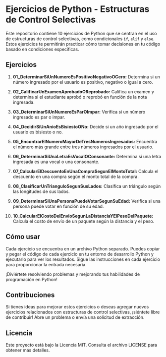 # Ejercicios de Python - Estructuras de Control Selectivas

Este repositorio contiene 10 ejercicios de Python que se centran en el uso de estructuras de control selectivas, como condicionales `if`, `elif` y `else`. Estos ejercicios te permitirán practicar cómo tomar decisiones en tu código basado en condiciones específicas.

## Ejercicios

1. **01_DeterminarSiUnNumeroEsPositivoNegativoOCero:** Determina si un número ingresado por el usuario es positivo, negativo o igual a cero.

2. **02_CalificarUnExamenAprobadoOReprobado:** Califica un examen y determina si el estudiante aprobó o reprobó en función de la nota ingresada.

3. **03_DeterminarSiUnNumeroEsParOImpar:** Verifica si un número ingresado es par o impar.

4. **04_DecidirSiUnAnioEsBisiestoONo:** Decide si un año ingresado por el usuario es bisiesto o no.

5. **05_EncontrarElNumeroMayorDeTresNumerosIngresados:** Encuentra el número más grande entre tres números ingresados por el usuario.

6. **06_DeterminarSiUnaLetraEsVocalOConsonante:** Determina si una letra ingresada es una vocal o una consonante.

7. **07_CalcularElDescuentoEnUnaCompraSegunElMontoTotal:** Calcula el descuento en una compra según el monto total de la compra.

8. **08_ClasificarUnTrianguloSegunSusLados:** Clasifica un triángulo según las longitudes de sus lados.

9. **09_DeterminarSiUnaPersonaPuedeVotarSegunSuEdad:** Verifica si una persona puede votar en función de su edad.

10. **10_CalcularElCostoDelEnvioSegunLaDistanciaYElPesoDelPaquete:** Calcula el costo de envío de un paquete según la distancia y el peso.

## Cómo usar

Cada ejercicio se encuentra en un archivo Python separado. Puedes copiar y pegar el código de cada ejercicio en tu entorno de desarrollo Python y ejecutarlo para ver los resultados. Sigue las instrucciones en cada ejercicio para proporcionar la entrada necesaria.

¡Diviértete resolviendo problemas y mejorando tus habilidades de programación en Python!

## Contribuciones

Si tienes ideas para mejorar estos ejercicios o deseas agregar nuevos ejercicios relacionados con estructuras de control selectivas, ¡siéntete libre de contribuir! Abre un problema o envía una solicitud de extracción.

## Licencia

Este proyecto está bajo la Licencia MIT. Consulta el archivo LICENSE para obtener más detalles.
